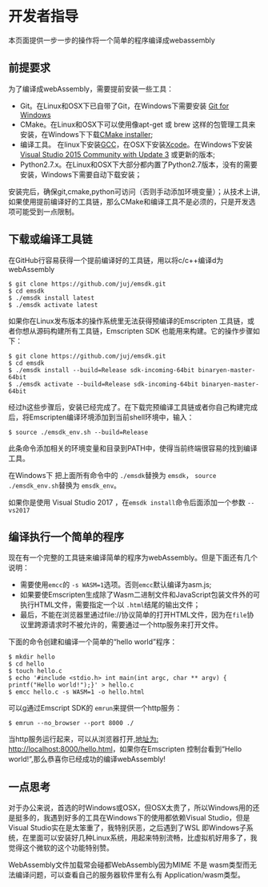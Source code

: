 <!--
@title webAssembly 环境搭建
@author bingxl
@emaill scarecrowlxb@qq.com 
 -->
# 开发者指导
本页面提供一步一步的操作将一个简单的程序编译成webassembly

## 前提要求
为了编译成webAssembly，需要提前安装一些工具：
+ Git。在Linux和OSX下已自带了Git，在Windows下需要安装 [Git for Windows](https://git-scm.com/download/win)
+ CMake。在Linux和OSX下可以使用像apt-get 或 brew 这样的包管理工具来安装，在Windows下下载[CMake installer](https://cmake.org/download);
+ 编译工具。 在linux下安装[GCC](https://askubuntu.com/questions/154402/install-gcc-on-ubuntu-12-04-lts)，在OSX下安装[Xcode](https://itunes.apple.com/us/app/xcode/id497799835)。在Windows下安装 [Visual Studio 2015 Community with Update 3](://www.visualstudio.com/downloads/) 或更新的版本;
+ Python2.7.x。在Linux和OSX下大部分都内置了Python2.7版本，没有的需要安装，Windows下需要自动下载安装；

安装完后，确保git,cmake,python可访问（否则手动添加环境变量）；从技术上讲,如果使用提前编译好的工具链，那么CMake和编译工具不是必须的，只是开发选项可能受到一点限制。

## 下载或编译工具链
在GitHub行容易获得一个提前编译好的工具链，用以将c/c++编译d为webAssembly
```
$ git clone https://github.com/juj/emsdk.git
$ cd emsdk
$ ./emsdk install latest
$ ./emsdk activate latest
```
如果你在Linux发布版本的操作系统里无法获得预编译的Emscripten 工具链，或者你想从源码构建所有工具链，Emscripten SDK 也能用来构建。它的操作步骤如下：
```
$ git clone https://github.com/juj/emsdk.git
$ cd emsdk
$ ./emsdk install --build=Release sdk-incoming-64bit binaryen-master-64bit
$ ./emsdk activate --build=Release sdk-incoming-64bit binaryen-master-64bit
```
经过h这些步骤后，安装已经完成了。在下载完预编译工具链或者你自己构建完成后，将Emscripten编译环境添加到当前shell环境中，输入：
```
$ source ./emsdk_env.sh --build=Release
```
此条命令添加相关的环境变量和目录到PATH中，使得当前终端很容易的找到编译工具。

在Windows下 把上面所有命令中的 `./emsdk`替换为 `emsdk`， `source ./emsdk_env.sh`替换为 `emsdk_env`。

如果你是使用 Visual Studio 2017 ，在`emsdk install`命令后面添加一个参数 `--vs2017`

## 编译执行一个简单的程序
现在有一个完整的工具链来编译简单的程序为webAssembly。但是下面还有几个说明：
+ 需要使用`emcc`的 `-s WASM=1`选项。否则`emcc`默认编译为asm.js;
+ 如果要使Emscripten生成除了Wasm二进制文件和JavaScript包装文件外的可执行HTML文件，需要指定一个以 `.html`结尾的输出文件；
+ 最后，不能在浏览器里通过file://协议简单的打开HTML文件，因为在`file`协议里跨源请求时不被允许的，需要通过一个http服务来打开文件。

下面的命令创建和编译一个简单的“hello world”程序：
```
$ mkdir hello
$ cd hello
$ touch hello.c
$ echo '#include <stdio.h> int main(int argc, char ** argv) {  printf("Hello world!");}' > hello.c
$ emcc hello.c -s WASM=1 -o hello.html
```
可以g通过Emscript SDK的 `emrun`来提供一个http服务：
```
$ emrun --no_browser --port 8000 ./
```
当http服务运行起来，可以从浏览器打开,[地址为: http://localhost:8000/hello.html](http://localhost:8000/hello.html)，如果你在Emscripten 控制台看到“Hello world!”,那么恭喜你已经成功的编译webAssembly!

## 一点思考
对于办公来说，首选的时Windows或OSX，但OSX太贵了，所以Windows用的还是挺多的，我遇到好多的工具在Windows下的使用都依赖Visual Studio，但是Visual Studio实在是太笨重了，我特别厌恶，之后遇到了WSL 即Windows子系统，在里面可以安装好几种Linux系统，用起来特别流畅，比虚拟机好用多了，我觉得这个微软的这个功能特别赞。

WebAssembly文件加载常会碰都WebAssembly因为MIME 不是 wasm类型而无法编译问题，可以查看自己的服务器软件里有么有 Application/wasm类型。
